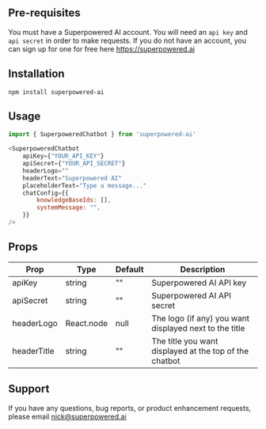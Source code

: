 ## Pre-requisites
You must have a Superpowered AI account. You will need an `api key` and `api secret` in order to make requests. If you do not have an account, you can sign up for one for free here https://superpowered.ai

## Installation
`npm install superpowered-ai`

## Usage
```javascript
import { SuperpoweredChatbot } from 'superpowered-ai'

<SuperpoweredChatbot
    apiKey={"YOUR_API_KEY"}
    apiSecret={"YOUR_API_SECRET"}
    headerLogo=""
    headerText="Superpowered AI"
    placeholderText="Type a message..."
    chatConfig={{
        knowledgeBaseIds: [],
        systemMessage: "",
    }}
/>
```

## Props

| Prop | Type | Default | Description |
| ---- | ---- | ------- | ----------- |
| apiKey | string | "" | Superpowered AI API key |
| apiSecret | string | "" | Superpowered AI API secret |
| headerLogo | React.node | null | The logo (if any) you want displayed next to the title |
| headerTitle | string | "" | The title you want displayed at the top of the chatbot |


## Support
If you have any questions, bug reports, or product enhancement requests, please email nick@superpowered.ai